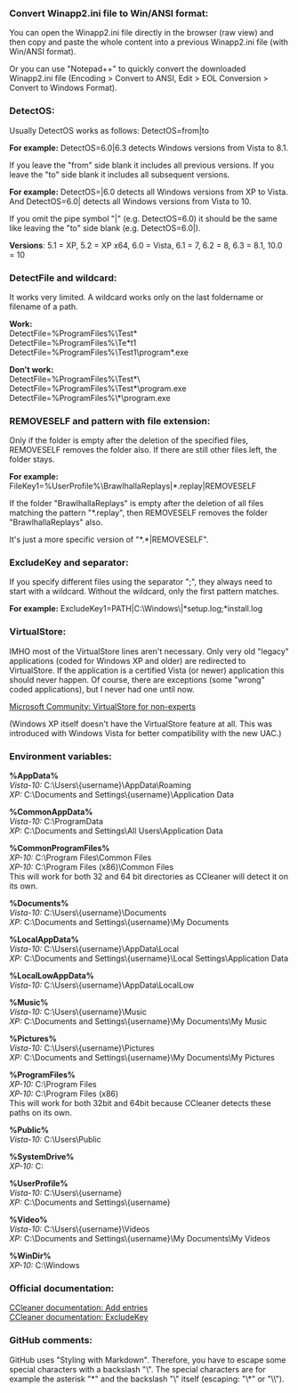 ### Convert Winapp2.ini file to Win/ANSI format: ###

You can open the Winapp2.ini file directly in the browser (raw view) and then copy and paste the whole content into a previous Winapp2.ini file (with Win/ANSI format).

Or you can use "Notepad++" to quickly convert the downloaded Winapp2.ini file (Encoding > Convert to ANSI, Edit > EOL Conversion > Convert to Windows Format).

### DetectOS: ###

Usually DetectOS works as follows: DetectOS=from|to

**For example:** DetectOS=6.0|6.3 detects Windows versions from Vista to 8.1.

If you leave the "from" side blank it includes all previous versions. If you leave the "to" side blank it includes all subsequent versions.

**For example:** DetectOS=|6.0 detects all Windows versions from XP to Vista. And DetectOS=6.0| detects all Windows versions from Vista to 10.

If you omit the pipe symbol "|" (e.g. DetectOS=6.0) it should be the same like leaving the "to" side blank (e.g. DetectOS=6.0|).

**Versions**: 5.1 = XP, 5.2 = XP x64, 6.0 = Vista, 6.1 = 7, 6.2 = 8, 6.3 = 8.1, 10.0 = 10

### DetectFile and wildcard: ###

It works very limited. A wildcard works only on the last foldername or filename of a path.

**Work:**  
DetectFile=%ProgramFiles%\\Test\*  
DetectFile=%ProgramFiles%\\Te\*t1  
DetectFile=%ProgramFiles%\\Test1\\program\*.exe

**Don't work:**  
DetectFile=%ProgramFiles%\\Test\*\\  
DetectFile=%ProgramFiles%\\Test\*\\program.exe  
DetectFile=%ProgramFiles%\\\*\\program.exe

### REMOVESELF and pattern with file extension: ###

Only if the folder is empty after the deletion of the specified files, REMOVESELF removes the folder also. If there are still other files left, the folder stays.

**For example:** FileKey1=%UserProfile%\\BrawlhallaReplays|\*.replay|REMOVESELF

If the folder "BrawlhallaReplays" is empty after the deletion of all files matching the pattern "\*.replay", then REMOVESELF removes the folder "BrawlhallaReplays" also.

It's just a more specific version of "\*.\*|REMOVESELF".

### ExcludeKey and separator: ###

If you specify different files using the separator ";", they always need to start with a wildcard. Without the wildcard, only the first pattern matches.

**For example:** ExcludeKey1=PATH|C:\\Windows\\|\*setup.log;\*install.log

### VirtualStore: ###

IMHO most of the VirtualStore lines aren't necessary. Only very old "legacy" applications (coded for Windows XP and older) are redirected to VirtualStore. If the application is a certified Vista (or newer) application this should never happen. Of course, there are exceptions (some "wrong" coded applications), but I never had one until now.

[Microsoft Community: VirtualStore for non-experts](https://answers.microsoft.com/en-us/windows/forum/windows_7-windows_programs/please-explain-virtualstore-for-non-experts/d8912f80-b275-48d7-9ff3-9e9878954227?auth=1)

(Windows XP itself doesn't have the VirtualStore feature at all. This was introduced with Windows Vista for better compatibility with the new UAC.)

### Environment variables: ###

**%AppData%**  
*Vista-10:* C:\\Users\\{username}\\AppData\\Roaming  
*XP:* C:\\Documents and Settings\\{username}\\Application Data

**%CommonAppData%**  
*Vista-10:* C:\\ProgramData  
*XP:* C:\\Documents and Settings\\All Users\\Application Data

**%CommonProgramFiles%**  
*XP-10:* C:\\Program Files\\Common Files  
*XP-10:* C:\\Program Files (x86)\\Common Files  
This will work for both 32 and 64 bit directories as CCleaner will detect it on its own.

**%Documents%**  
*Vista-10:* C:\\Users\\{username}\\Documents  
*XP:* C:\\Documents and Settings\\{username}\\My Documents

**%LocalAppData%**  
*Vista-10:* C:\\Users\\{username}\\AppData\\Local  
*XP:* C:\\Documents and Settings\\{username}\\Local Settings\\Application Data

**%LocalLowAppData%**  
*Vista-10:* C:\\Users\\{username}\\AppData\\LocalLow

**%Music%**  
*Vista-10:* C:\\Users\\{username}\\Music  
*XP:* C:\\Documents and Settings\\{username}\\My Documents\\My Music

**%Pictures%**  
*Vista-10:* C:\\Users\\{username}\\Pictures  
*XP:* C:\\Documents and Settings\\{username}\\My Documents\\My Pictures

**%ProgramFiles%**  
*XP-10:* C:\\Program Files  
*XP-10:* C:\\Program Files (x86)  
This will work for both 32bit and 64bit because CCleaner detects these paths on its own.

**%Public%**  
*Vista-10:* C:\\Users\\Public

**%SystemDrive%**  
*XP-10:* C:

**%UserProfile%**  
*Vista-10:* C:\\Users\\{username}  
*XP:* C:\\Documents and Settings\\{username}

**%Video%**  
*Vista-10:* C:\\Users\\{username}\\Videos  
*XP:* C:\\Documents and Settings\\{username}\\My Documents\\My Videos

**%WinDir%**  
*XP-10:* C:\\Windows

### Official documentation: ###

[CCleaner documentation: Add entries](https://www.ccleaner.com/docs/ccleaner/advanced-usage/ccleaner-ini-files/how-to-add-your-own-program-for-ccleaner-to-clean)  
[CCleaner documentation: ExcludeKey](https://www.ccleaner.com/docs/ccleaner/advanced-usage/ccleaner-ini-files/how-to-exclude-items-from-ccleaners-cleaning)

### GitHub comments: ###

GitHub uses "Styling with Markdown". Therefore, you have to escape some special characters with a backslash "\\". The special characters are for example the asterisk "\*" and the backslash "\\" itself (escaping: "\\\*" or "\\\\").
